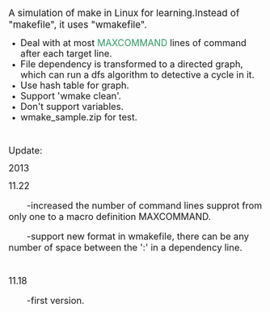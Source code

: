 <p><span style="font-size: 14pt;">A simulation of make in Linux for learning.Instead of "makefile", it uses "wmakefile".</span></p>
<ul>
<li><span style="font-size: 18px;">Deal with at most <span style="color: #339966;">MAXCOMMAND</span> lines of command after each target line.</span></li>
<li><span style="font-size: 18px;">File dependency is transformed&nbsp;to a&nbsp;directed graph, which can run a dfs algorithm to detective a cycle in it.</span></li>
<li><span style="font-size: 18px;">Use hash table for graph.</span></li>
<li><span style="font-size: 18px;">Support 'wmake clean'.</span></li>
<li><span style="font-size: 18px;">Don't support&nbsp;variables.</span></li>
<li><span style="font-size: 18px;">wmake_sample.zip&nbsp;for test.</span></li>
</ul>
<p>&nbsp;</p>
<p><span style="font-size: 18px;">Update:</span></p>
<p><span style="font-size: 18px;">2013</span></p>
<p><span style="font-size: 18px;">11.22</span></p>
<p><span style="font-size: 18px;">　　-increased the number of command lines supprot from only one to a&nbsp;macro definition MAXCOMMAND.</span></p>
<p><span style="font-size: 18px;">　　-support new format in wmakefile, there can be any number of space between the ':' in a dependency line.</span></p>
<p>&nbsp;</p>
<p><span style="font-size: 18px;">11.18</span></p>
<p><span style="font-size: 18px;">　　-first version.</span></p>
